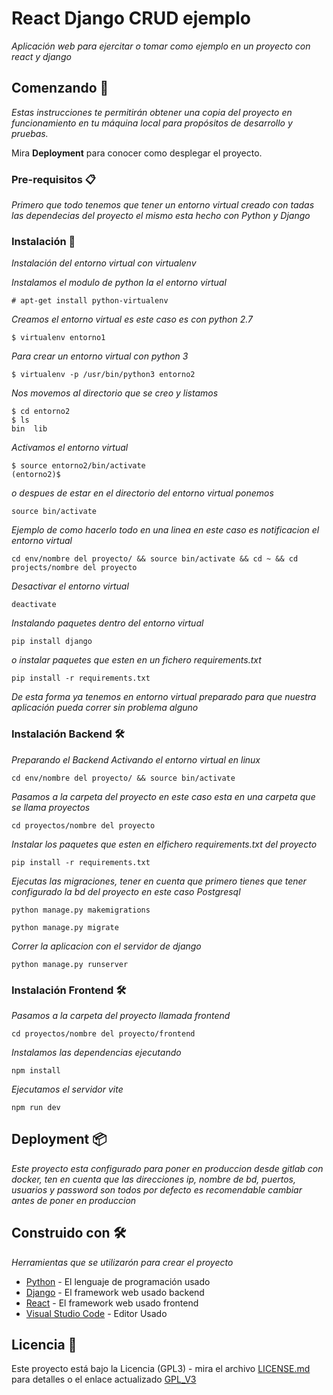 # React Django CRUD ejemplo

_Aplicación web para ejercitar o tomar como ejemplo en un proyecto con react y django_

## Comenzando 🚀

_Estas instrucciones te permitirán obtener una copia del proyecto en funcionamiento en tu máquina local para propósitos de desarrollo y pruebas._

Mira **Deployment** para conocer como desplegar el proyecto.


### Pre-requisitos 📋

_Primero que todo tenemos que tener un entorno virtual creado con tadas las dependecias del proyecto el mismo esta hecho con Python y Django_

### Instalación 🔧

_Instalación del entorno virtual con virtualenv_

_Instalamos el modulo de python la el entorno virtual_

```
# apt-get install python-virtualenv
```

_Creamos el entorno virtual es este caso es con python 2.7_

```
$ virtualenv entorno1
```

_Para crear un entorno virtual con python 3_

```
$ virtualenv -p /usr/bin/python3 entorno2
```
_Nos movemos al directorio que se creo y listamos_

```
$ cd entorno2
$ ls
bin  lib
```
_Activamos el entorno virtual_

```
$ source entorno2/bin/activate
(entorno2)$
```
_o despues de estar en el directorio del entorno virtual ponemos_

```
source bin/activate
```
_Ejemplo de como hacerlo todo en una linea en este caso es notificacion el entorno virtual_

```
cd env/nombre del proyecto/ && source bin/activate && cd ~ && cd projects/nombre del proyecto
```
_Desactivar el entorno virtual_

```
deactivate
```
_Instalando paquetes dentro del entorno virtual_

```
pip install django
```
_o instalar paquetes que esten en un fichero requirements.txt_

```
pip install -r requirements.txt
```
_De esta forma ya tenemos en entorno virtual preparado para que nuestra aplicación pueda correr sin problema alguno_

### Instalación Backend 🛠️

_Preparando el Backend_
_Activando el entorno virtual en linux_

```
cd env/nombre del proyecto/ && source bin/activate
```
_Pasamos a la carpeta del proyecto en este caso esta en una carpeta que se llama proyectos_

```
cd proyectos/nombre del proyecto
```

_Instalar los paquetes que esten en elfichero requirements.txt del proyecto_

```
pip install -r requirements.txt
```

_Ejecutas las migraciones, tener en cuenta que primero tienes que tener configurado la bd del proyecto en este caso Postgresql_

```
python manage.py makemigrations
```
```
python manage.py migrate
```
_Correr la aplicacion con el servidor de django_

```
python manage.py runserver
```

### Instalación Frontend 🛠️

_Pasamos a la carpeta del proyecto llamada frontend_

```
cd proyectos/nombre del proyecto/frontend
```
_Instalamos las dependencias ejecutando_

```
npm install
```
_Ejecutamos el servidor vite_

```
npm run dev
```

## Deployment 📦

_Este proyecto esta configurado para poner en produccion desde gitlab con docker, ten en cuenta que las direcciones ip, nombre de bd, puertos, usuarios y password son todos por defecto es recomendable cambiar antes de poner en produccion_

## Construido con 🛠️

_Herramientas que se utilizarón para crear el proyecto_

* [Python](https://www.python.org/) - El lenguaje de programación usado
* [Django](https://www.djangoproject.com/) - El framework web usado backend
* [React](https://react.dev/) - El framework web usado frontend
* [Visual Studio Code](https://code.visualstudio.com/) - Editor Usado

## Licencia 📄

Este proyecto está bajo la Licencia (GPL3) - mira el archivo [LICENSE.md](LICENSE) para detalles o el enlace actualizado [GPL_V3](https://www.gnu.org/licenses/gpl-3.0.html)
